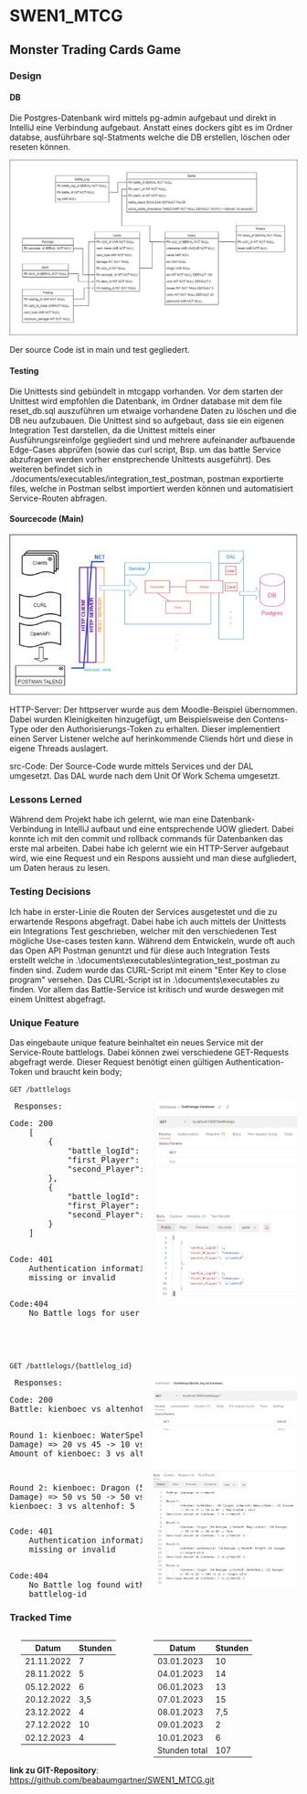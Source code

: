# SWEN1_MTCG
## Monster Trading Cards Game

### Design

#### DB
Die Postgres-Datenbank wird mittels pg-admin aufgebaut und direkt in IntelliJ eine Verbindung aufgebaut.
Anstatt eines dockers gibt es im Ordner databse, ausführbare sql-Statments welche die DB erstellen, löschen oder reseten können.

![](/database/DB_diagramm.jpg)

Der source Code ist in main und test gegliedert.

#### Testing
Die Unittests sind gebündelt in mtcgapp vorhanden. Vor dem starten der Unittest wird empfohlen die Datenbank, im Ordner database mit dem file reset_db.sql auszuführen um etwaige vorhandene Daten zu löschen und die DB neu aufzubauen.
Die Unittest sind so aufgebaut, dass sie ein eigenen Integration Test darstellen, da die Unittest mittels einer Ausführungsreinfolge gegliedert sind und mehrere aufeinander aufbauende Edge-Cases abprüfen (sowie das curl script, Bsp. um das battle Service abzufragen werden vorher enstprechende Unittests ausgeführt).
Des weiteren befindet sich in ./documents/executables/integration_test_postman, postman exportierte files, welche in Postman selbst importiert werden können und automatisiert Service-Routen abfragen.

#### Sourcecode (Main)

![](/documents/specifications/server_diagramm.jpg)

HTTP-Server: Der httpserver wurde aus dem Moodle-Beispiel übernommen. Dabei wurden Kleinigkeiten hinzugefügt, um Beispielsweise den Contens-Type oder den Authorisierungs-Token zu erhalten.
Dieser implementiert einen Server Listener welche auf herinkommende Cliends hört und diese in eigene Threads auslagert.

src-Code: Der Source-Code wurde mittels Services und der DAL umgesetzt. Das DAL wurde nach dem Unit Of Work Schema umgesetzt.

### Lessons Lerned
Während dem Projekt habe ich gelernt, wie man eine Datenbank-Verbindung in IntelliJ aufbaut und eine entsprechende UOW gliedert.
Dabei konnte ich mit den commit und rollback commands für Datenbanken das erste mal arbeiten.
Dabei habe ich gelernt wie ein HTTP-Server aufgebaut wird, wie eine Request und ein Respons aussieht und man diese aufgliedert, um Daten heraus zu lesen.

### Testing Decisions
Ich habe in erster-Linie die Routen der Services ausgetestet und die zu erwartende Respons abgefragt. Dabei habe ich auch mittels der Unittests ein Integrations Test geschrieben, welcher mit den verschiedenen Test mögliche Use-cases testen kann.
Während dem Entwickeln, wurde oft auch das Open API Postman genuntzt und für diese auch Integration Tests erstellt welche in .\documents\executables\integration_test_postman zu finden sind.
Zudem wurde das CURL-Script mit einem "Enter Key to close program" versehen. Das CURL-Script ist in .\documents\executables zu finden.
Vor allem das Battle-Service ist kritisch und wurde deswegen mit einem Unittest abgefragt.

### Unique Feature
Das eingebaute unique feature beinhaltet ein neues Service mit der Service-Route battlelogs. Dabei können zwei verschiedene GET-Requests abgefragt werde.
Dieser Request benötigt einen gültigen Authentication-Token und braucht kein body;
```
GET /battlelogs
```
<div style="float: right; width: 50%; margin-left: 4%; margin-top: -15px;">
  <p><img width="460" src="/documents/executables/integration_test_postman/images/battlelogs.png" width="300px"/></p>
  <p> <br> </p>
</div>
<div tyle="float: right; width: 50%; margin-left: 4%;">
  <pre> Responses: </pre>
  <pre>
Code: 200 
    [
        {
            "battle_logId": 1,
            "first_Player": "kienboec",
            "second_Player": "altenhof"
        },
        {
            "battle_logId": 3,
            "first_Player": "bea",
            "second_Player": "kienboec"
        }
    ]
  </pre>
  <pre >
Code: 401
    Authentication information is 
    missing or invalid
  </pre>
<pre>
Code:404
    No Battle logs for user found
</pre>
</div>

<p> <br> </p>
<p> <br> </p>

```
GET /battlelogs/{battlelog_id}
```

<div style="float: right; width: 50%; margin-left: 4%; margin-top: -15px;">
  <p><img width="460" src="/documents/executables/integration_test_postman/images/battlelogs_battlelog_id.png" width="300px"/></p>
  <p> <br> </p>
</div>
<div tyle="float: right; width: 50%; margin-left: 4%;">
  <pre> Responses: </pre>
  <pre>
Code: 200
Battle: kienboec vs altenhof

Round 1:
kienboec: WaterSpell (20 Damage) altenhof: RegularSpell (45 Damage)
=> 20 vs 45 -> 10 vs 90 => RegularSpell wins
Deck-Card Amount of kienboec: 3 vs altenhof: 5

Round 2:
kienboec: Dragon (50 Damage) altenhof: RegularSpell (50 Damage)
=> 50 vs 50 -> 50 vs 50 => Draw
Deck-Card Amount of kienboec: 3 vs altenhof: 5
  </pre>
  <pre >
Code: 401
    Authentication information is 
    missing or invalid
  </pre>
<pre>
Code:404
    No Battle log found with specific 
    battlelog-id
</pre>
</div>

### Tracked Time

<div style="float: left; width: 42%; margin-left: 4%;">
    <p>

| Datum       | Stunden  |
|-------------|----------|
| 21.11.2022  | 7        |
| 28.11.2022  | 5        |
| 05.12.2022  | 6        |
| 20.12.2022  | 3,5      |
| 23.12.2022  | 4        |
| 27.12.2022  | 10       |
| 02.12.2023  | 4        |
</p>
</div>
<div style="float: left; width: 50%; margin-left: 4%;">
<p>

| Datum         | Stunden |
|---------------|---------|
| 03.01.2023    | 10      |
| 04.01.2023    | 14      |
| 06.01.2023    | 13      |
| 07.01.2023    | 15      |
| 08.01.2023    | 7,5     |
| 09.01.2023    | 2       |
| 10.01.2023    | 6       |
| Stunden total | 107     |
</p>
</div>

**link zu GIT-Repository**: https://github.com/beabaumgartner/SWEN1_MTCG.git
